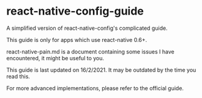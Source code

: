 # react-native-config-guide
A simplified version of react-native-config's complicated guide.

This guide is only for apps which use react-native 0.6+. 

react-native-pain.md is a document containing some issues I have encountered, it might be useful to you.

This guide is last updated on 16/2/2021. It may be outdated by the time you read this.

For more advanced implementations, please refer to the official guide.  
